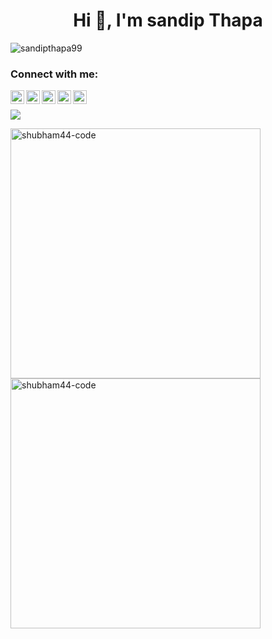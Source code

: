 <h1 align="center">Hi 👋, I'm sandip Thapa</h1>
<p align="left"> <img src="https://komarev.com/ghpvc/?username=sandipthapa99&label=Profile%20views&color=0e75b6&style=flat" alt="sandipthapa99" /> </p>

### Connect with me:

[<img align="left" alt="sandipthapa.com.np" width="22px" src="https://cdn3.iconfinder.com/data/icons/linecons-free-vector-icons-pack/32/world-128.png" />][website]
[<img align="left" alt="@sandipthapa99 | Stackoverflow" width="22px" src="https://cdn2.iconfinder.com/data/icons/social-icons-color/512/stackoverflow-128.png" />][stackoverflow]
[<img align="left" alt="@sandipthapa99 | LinkedIn" width="22px" src="https://cdn2.iconfinder.com/data/icons/social-media-2285/512/1_Linkedin_unofficial_colored_svg-128.png" />][linkedin]
[<img align="left" alt="@sandipthapa99 | Twitter" width="22px" src="https://cdn2.iconfinder.com/data/icons/social-media-2285/512/1_Twitter3_colored_svg-512.png" />][twitter]
[<img align="left" alt="@sandipthapa99 | Instagram" width="22px" src="https://cdn2.iconfinder.com/data/icons/social-media-2285/512/1_Instagram_colored_svg_1-128.png" />][instagram]<br>

<!-- <h3 align="left">Languages and Tools:</h3>
<p align="left"> <a href="https://www.w3schools.com/css/" target="_blank"> <img src="https://raw.githubusercontent.com/devicons/devicon/master/icons/css3/css3-original-wordmark.svg" alt="css3" width="40" height="40"/> </a> <a href="https://git-scm.com/" target="_blank"> <img src="https://www.vectorlogo.zone/logos/git-scm/git-scm-icon.svg" alt="git" width="40" height="40"/> </a> <a href="https://www.w3.org/html/" target="_blank"> <img src="https://raw.githubusercontent.com/devicons/devicon/master/icons/html5/html5-original-wordmark.svg" alt="html5" width="40" height="40"/> </a> <a href="https://www.java.com" target="_blank"> <img src="https://raw.githubusercontent.com/devicons/devicon/master/icons/java/java-original.svg" alt="java" width="40" height="40"/> </a> <a href="https://developer.mozilla.org/en-US/docs/Web/JavaScript" target="_blank"> <img src="https://raw.githubusercontent.com/devicons/devicon/master/icons/javascript/javascript-original.svg" alt="javascript" width="40" height="40"/> </a> <a href="https://nodejs.org" target="_blank"> <img src="https://raw.githubusercontent.com/devicons/devicon/master/icons/nodejs/nodejs-original-wordmark.svg" alt="nodejs" width="40" height="40"/> </a> <a href="https://reactjs.org/" target="_blank"> <img src="https://raw.githubusercontent.com/devicons/devicon/master/icons/react/react-original-wordmark.svg" alt="react" width="40" height="40"/> </a> </p> -->

<img src="https://github-readme-streak-stats.herokuapp.com/?user=sandipthapa99">
<p><img align="left" src="https://github-readme-stats.vercel.app/api/top-langs?username=sandipthapa99&show_icons=true&locale=en&layout=compact" alt="shubham44-code" width="400"/></p>
<p>&nbsp;<img align="center" src="https://github-readme-stats.vercel.app/api?username=sandipthapa99&show_icons=true&locale=en" alt="shubham44-code" width="400" /></p>

[website]: https://sandipthapa.com.np/
[twitter]: https://twitter.com/sandipthapa99
[instagram]: https://instagram.com/shizen.99/
[linkedin]: https://www.linkedin.com/in/sandipthapa99/
[stackoverflow]: https://stackoverflow.com/users/10811678/sandip99?tab=profile
